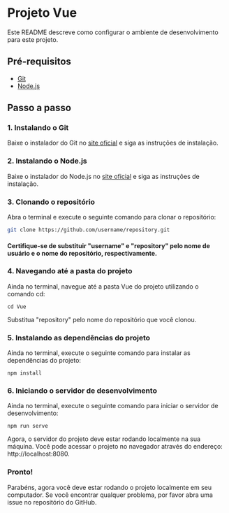 # Projeto Vue 

Este README descreve como configurar o ambiente de desenvolvimento para este projeto.

## Pré-requisitos

- [Git](https://git-scm.com/download/win)
- [Node.js](https://nodejs.org/en/download/)

## Passo a passo

### 1. Instalando o Git

Baixe o instalador do Git no [site oficial](https://git-scm.com/download/win) e siga as instruções de instalação.

### 2. Instalando o Node.js

Baixe o instalador do Node.js no [site oficial](https://nodejs.org/en/download/) e siga as instruções de instalação.

### 3. Clonando o repositório

Abra o terminal e execute o seguinte comando para clonar o repositório:

```bash
git clone https://github.com/username/repository.git
```

#### Certifique-se de substituir "username" e "repository" pelo nome de usuário e o nome do repositório, respectivamente.

### 4. Navegando até a pasta do projeto
Ainda no terminal, navegue até a pasta Vue do projeto utilizando o comando cd:

```
cd Vue
```
Substitua "repository" pelo nome do repositório que você clonou.

### 5. Instalando as dependências do projeto
Ainda no terminal, execute o seguinte comando para instalar as dependências do projeto:

```
npm install
```
### 6. Iniciando o servidor de desenvolvimento
Ainda no terminal, execute o seguinte comando para iniciar o servidor de desenvolvimento:
```
npm run serve
```
Agora, o servidor do projeto deve estar rodando localmente na sua máquina. Você pode acessar o projeto no navegador através do endereço: http://localhost:8080.

### Pronto!
Parabéns, agora você deve estar rodando o projeto localmente em seu computador. Se você encontrar qualquer problema, por favor abra uma issue no repositório do GitHub.


